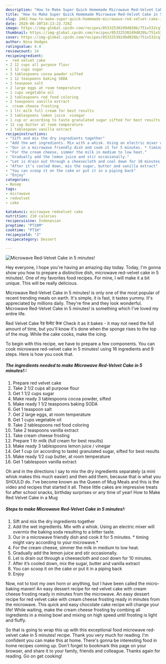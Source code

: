 ```yaml
---
description: "How to Make Super Quick Homemade Microwave Red-Velvet Cake in 5 minutes!"
title: "How to Make Super Quick Homemade Microwave Red-Velvet Cake in 5 minutes!"
slug: 2461-how-to-make-super-quick-homemade-microwave-red-velvet-cake-in-5-minutes
date: 2020-06-30T14:13:23.726Z
image: https://img-global.cpcdn.com/recipes/053325302d9d028b/751x532cq70/microwave-red-velvet-cake-in-5-minutes-recipe-main-photo.jpg
thumbnail: https://img-global.cpcdn.com/recipes/053325302d9d028b/751x532cq70/microwave-red-velvet-cake-in-5-minutes-recipe-main-photo.jpg
cover: https://img-global.cpcdn.com/recipes/053325302d9d028b/751x532cq70/microwave-red-velvet-cake-in-5-minutes-recipe-main-photo.jpg
author: Nina Hodges
ratingvalue: 4.4
reviewcount: 14
recipeingredient:
-  red velvet cake
- 2 12 cups all purpose flour
- 1 12 cups sugar
- 3 tablespoons cocoa powder sifted
- 1 12 teaspoons baking SODA
- 1 teaspoon salt
- 2 large eggs at room temperature
- 1 cups vegetable oil
- 2 tablespoons red food coloring
- 2 teaspoons vanilla extract
-  cream cheese frosting
- 1 ltr milk full cream for best results
- 3 tablespoons lemon juice  vinegar
- 1 cup or according to taste granulated sugar sifted for best results
- 12 cup butter at room temperature
- 1 tablespoon vanilla extract
recipeinstructions:
- "Sift and mix the dry ingredients together"
- "Add the wet ingredients. Mix with a whisk. Using an electric mixer will overmix the baking soda resulting to a bitter taste."
- "Our in a microwave friendly dish and cook it for 5 minutes. * timing might vary according to your microwave.*"
- "For the cream cheese, simmer the milk in medium to low heat."
- "Gradually add the lemon juice and stir occasionally."
- "Let is drain out through a cheesecloth and cool down for 10 minutes."
- "After it’s cooled down, mix the sugar, butter and vanilla extract"
- "You can scoop it on the cake or put it in a piping back"
- "Enjoy"
categories:
- Resep
tags:
- microwave
- redvelvet
- cake

katakunci: microwave redvelvet cake
nutrition: 210 calories
recipecuisine: Indonesian
preptime: "PT28M"
cooktime: "PT1H"
recipeyield: "3"
recipecategory: Dessert

---
```



![Microwave Red-Velvet Cake in 5 minutes!](https://img-global.cpcdn.com/recipes/053325302d9d028b/751x532cq70/microwave-red-velvet-cake-in-5-minutes-recipe-main-photo.jpg)

Hey everyone, I hope you're having an amazing day today. Today, I'm gonna show you how to prepare a distinctive dish, microwave red-velvet cake in 5 minutes!. One of my favorites food recipes. For mine, I will make it a bit unique. This will be really delicious.

Microwave Red-Velvet Cake in 5 minutes! is only one of the most popular of recent trending meals on earth. It's simple, it is fast, it tastes yummy. It's appreciated by millions daily. They're fine and they look wonderful. Microwave Red-Velvet Cake in 5 minutes! is something which I've loved my entire life.

Red Velvet Cake रेड वेल्वेट केक Check it as it bakes - it may not need the full amount of time, but you&#39;ll know it&#39;s done when the sponge rises to the top of the mug. While the cake cooks, make the icing.


To begin with this recipe, we have to prepare a few components. You can cook microwave red-velvet cake in 5 minutes! using 16 ingredients and 9 steps. Here is how you cook that.

##### The ingredients needed to make Microwave Red-Velvet Cake in 5 minutes!::

1. Prepare  red velvet cake
1. Take 2 1/2 cups all purpose flour
1. Get 1 1/2 cups sugar
1. Make ready 3 tablespoons cocoa powder, sifted
1. Make ready 1 1/2 teaspoons baking SODA
1. Get 1 teaspoon salt
1. Get 2 large eggs, at room temperature
1. Get 1 cups vegetable oil
1. Take 2 tablespoons red food coloring
1. Take 2 teaspoons vanilla extract
1. Take  cream cheese frosting
1. Prepare 1 ltr milk (full cream for best results)
1. Make ready 3 tablespoons lemon juice / vinegar
1. Get 1 cup (or according to taste) granulated sugar, sifted for best results
1. Make ready 1/2 cup butter, at room temperature
1. Get 1 tablespoon vanilla extract


Oh and in the directions I say to mix the dry ingredients separately (a mini whisk makes this much easier) and then add them, because that is what you SHOULD do. I&#39;ve become known as the Queen of Mug Meals and this is the video and recipes that started it all. These little cakes are impressive treats for after school snacks, birthday surprises or any time of year! How to Make Red Velvet Cake in a Mug 

##### Steps to make Microwave Red-Velvet Cake in 5 minutes!:

1. Sift and mix the dry ingredients together
1. Add the wet ingredients. Mix with a whisk. Using an electric mixer will overmix the baking soda resulting to a bitter taste.
1. Our in a microwave friendly dish and cook it for 5 minutes. * timing might vary according to your microwave.*
1. For the cream cheese, simmer the milk in medium to low heat.
1. Gradually add the lemon juice and stir occasionally.
1. Let is drain out through a cheesecloth and cool down for 10 minutes.
1. After it’s cooled down, mix the sugar, butter and vanilla extract
1. You can scoop it on the cake or put it in a piping back
1. Enjoy


Now, not to toot my own horn or anything, but I have been called the micro-baking maven! An easy dessert recipe for red velvet cake with cream cheese frosting ready in minutes from the microwave. An easy dessert recipe for red velvet cake with cream cheese frosting ready in minutes from the microwave. This quick and easy chocolate cake recipe will change your life! While waiting, make the cream cheese frosting by combing all ingredients in a mixing bowl and mixing on high speed until frosting is light and fluffy. 

So that is going to wrap this up with this exceptional food microwave red-velvet cake in 5 minutes! recipe. Thank you very much for reading. I'm confident you can make this at home. There's gonna be interesting food in home recipes coming up. Don't forget to bookmark this page on your browser, and share it to your family, friends and colleague. Thanks again for reading. Go on get cooking!
